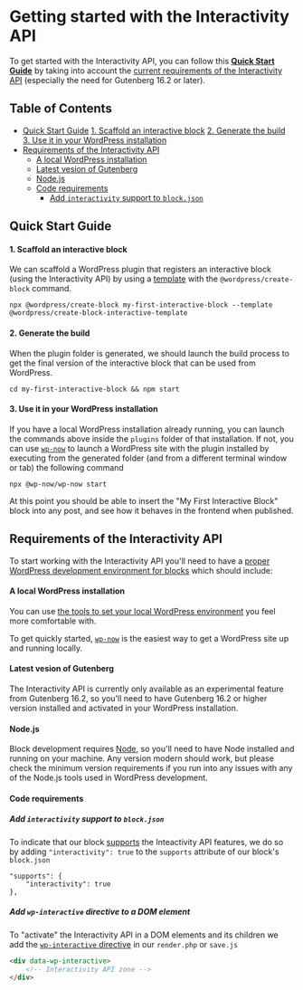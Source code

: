 # Getting started with the Interactivity API

To get started with the Interactivity API, you can follow this [**Quick Start Guide**](#quick-start-guide) by taking into account the [current requirements of the Interactivity API](#requirements-of-the-interactivity-api) (especially the need for Gutenberg 16.2 or later).

## Table of Contents

- [Quick Start Guide](#quick-start-guide)
    [1. Scaffold an interactive block](#1-scaffold-an-interactive-block)
    [2. Generate the build](#2-generate-the-build) 
    [3. Use it in your WordPress installation ](#3-use-it-in-your-wordpress-installation)
- [Requirements of the Interactivity API](#requirements-of-the-interactivity-aPI)
    - [A local WordPress installation](#a-local-wordpress-installation)
    - [Latest vesion of Gutenberg](#latest-vesion-of-gutenberg)
    - [Node.js](#nodejs)
    - [Code requirements](#code-requirements)  
        - [Add `interactivity` support to `block.json`](#add-interactivity-support-to-blockjson)

        

## Quick Start Guide

#### 1. Scaffold an interactive block

We can scaffold a WordPress plugin that registers an interactive block (using the Interactivity API) by using a [template](https://www.npmjs.com/package/@wordpress/create-block-interactive-template) with the `@wordpress/create-block` command.

```
npx @wordpress/create-block my-first-interactive-block --template @wordpress/create-block-interactive-template
```

#### 2. Generate the build 

When the plugin folder is generated, we should launch the build process to get the final version of the interactive block that can be used from WordPress. 

```
cd my-first-interactive-block && npm start
```

#### 3. Use it in your WordPress installation 

If you have a local WordPress installation already running, you can launch the commands above inside the `plugins` folder of that installation. If not, you can use [`wp-now`](https://github.com/WordPress/playground-tools/tree/trunk/packages/wp-now) to launch a WordPress site with the plugin installed by executing from the generated folder (and from a different terminal window or tab) the following command

```
npx @wp-now/wp-now start 
```

At this point you should be able to insert the "My First Interactive Block" block into any post, and see how it behaves in the frontend when published. 

## Requirements of the Interactivity API

To start working with the Interactivity API you'll need to have a [proper WordPress development environment for blocks](https://developer.wordpress.org/block-editor/getting-started/devenv/) which should include:



#### A local WordPress installation

You can use [the tools to set your local WordPress environment](https://developer.wordpress.org/block-editor/getting-started/devenv/#wordpress-development-site) you feel more comfortable with. 

To get quickly started, [`wp-now`](https://www.npmjs.com/package/@wp-now/wp-now) is the easiest way to get a WordPress site up and running locally. 

#### Latest vesion of Gutenberg

The Interactivity API is currently only available as an experimental feature from Gutenberg 16.2, so you'll need to have Gutenberg 16.2 or higher version installed and activated in your WordPress installation.

#### Node.js

Block development requires [Node](https://nodejs.org/en), so you'll need to have Node installed and running on your machine. Any version modern should work, but please check the minimum version requirements if you run into any issues with any of the Node.js tools used in WordPress development.

#### Code requirements 

##### Add `interactivity` support to `block.json`

To indicate that our block [supports](https://developer.wordpress.org/block-editor/reference-guides/block-api/block-supports/) the Inteactivity API features, we do so by adding `"interactivity": true` to the `supports` attribute of our block's `block.json`

```
"supports": {
    "interactivity": true
},
```

##### Add `wp-interactive` directive to a DOM element

To "activate" the Interactivity API in a DOM elements and its children we add the [`wp-interactive` directive](./2-api-reference.md#wp-interactive) in our `render.php` or `save.js`


```html
<div data-wp-interactive>
    <!-- Interactivity API zone -->
</div>
```